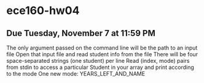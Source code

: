 # ece160-hw04
## Due Tuesday, November 7 at 11:59 PM
The only argument passed on the command line will be the path to an input file
Open that input file and read student info from the file
There will be four space-separated strings (one student) per line
Read (index, mode) pairs from stdin to access a particular Student in your array and print according to the mode
One new mode: YEARS_LEFT_AND_NAME
